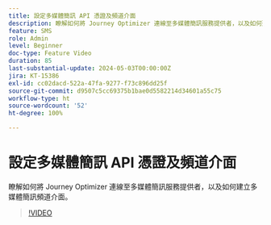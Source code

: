 ```yaml
---
title: 設定多媒體簡訊 API 憑證及頻道介面
description: 瞭解如何將 Journey Optimizer 連線至多媒體簡訊服務提供者，以及如何建立多媒體簡訊頻道介面。
feature: SMS
role: Admin
level: Beginner
doc-type: Feature Video
duration: 85
last-substantial-update: 2024-05-03T00:00:00Z
jira: KT-15386
exl-id: cc02dacd-522a-47fa-9277-f73c896dd25f
source-git-commit: d9507c5cc69375b1bae0d5582214d34601a55c75
workflow-type: ht
source-wordcount: '52'
ht-degree: 100%

---
```


# 設定多媒體簡訊 API 憑證及頻道介面

瞭解如何將 Journey Optimizer 連線至多媒體簡訊服務提供者，以及如何建立多媒體簡訊頻道介面。

>[!VIDEO](https://video.tv.adobe.com/v/3428872/?learn=on)
